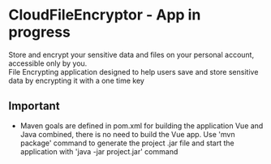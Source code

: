 # CloudFileEncryptor - App in progress 
Store and encrypt your sensitive data and files on your personal account, accessible only by you.  
File Encrypting application designed to help users save and store sensitive data by encrypting it with a one time key

## Important
* Maven goals are defined in pom.xml for building the application Vue and Java combined, there is no need to build the Vue app. Use 'mvn package' command to generate the project .jar file and start the application with 'java -jar project.jar' command
